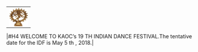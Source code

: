 
<table><tr><td>
<img src="img/nataraja.jpg" width="50" height="50" align="center">
  </td></tr>
 </table>
|#H4 WELCOME TO KAOC’s 19 TH INDIAN DANCE FESTIVAL.The tentative date for the IDF is May 5 th , 2018.|


